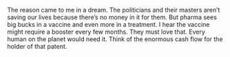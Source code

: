 The reason came to me in a dream. The politicians and their masters aren’t saving our lives because there’s no money in it for them. But pharma sees big bucks in a vaccine and even more in a treatment. I hear the vaccine might require a booster every few months. They must love that. Every human on the planet would need it. Think of the enormous cash flow for the holder of that patent. 
